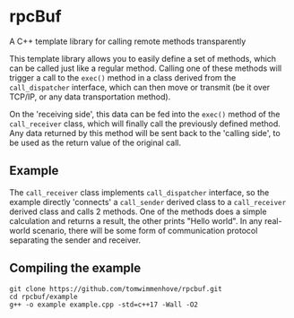 # rpcBuf
A C++ template library for calling remote methods transparently

This template library allows you to easily define a set of methods, which can be called just like a regular method. Calling one of these methods will trigger a call to the `exec()` method in a class derived from the `call_dispatcher` interface, which can then move or transmit (be it over TCP/IP, or any data transportation method).

On the 'receiving side', this data can be fed into the `exec()` method of the `call_receiver` class, which will finally call the previously defined method. Any data returned by this method will be sent back to the 'calling side', to be used as the return value of the original call.

## Example
The `call_receiver` class implements `call_dispatcher` interface, so the example directly 'connects' a `call_sender` derived class to a `call_receiver` derived class and calls 2 methods. One of the methods does a simple calculation and returns a result, the other prints "Hello world". In any real-world scenario, there will be some form of communication protocol separating the sender and receiver.

## Compiling the example
```
git clone https://github.com/tomwimmenhove/rpcbuf.git
cd rpcbuf/example
g++ -o example example.cpp -std=c++17 -Wall -O2
```
